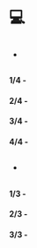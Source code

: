 # 💻 <u></u>
* ## 

#### 1/4 - 

#### 2/4 - 

#### 3/4 - 

#### 4/4 - 

* ## 

#### 1/3 - 

#### 2/3 - 

#### 3/3 - 